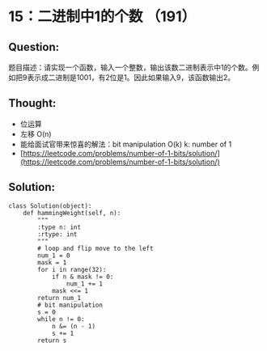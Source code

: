 # 15：二进制中1的个数 （191）

## Question:

题目描述：请实现一个函数，输入一个整数，输出该数二进制表示中1的个数。例如把9表示成二进制是1001，有2位是1。因此如果输入9，该函数输出2。

## Thought:

* 位运算
* 左移 O\(n\)
* 能给面试官带来惊喜的解法：bit manipulation O\(k\) k: number of 1
* [https://leetcode.com/problems/number-of-1-bits/solution/](https://leetcode.com/problems/number-of-1-bits/solution/)

## Solution:

```text
class Solution(object):
    def hammingWeight(self, n):
        """
        :type n: int
        :rtype: int
        """
        # loop and flip move to the left
        num_1 = 0
        mask = 1
        for i in range(32):
            if n & mask != 0:
                num_1 += 1
            mask <<= 1
        return num_1
        # bit manipulation
        s = 0
        while n != 0:
            n &= (n - 1)
            s += 1
        return s
```

